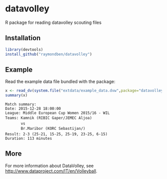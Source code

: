 # datavolley
R package for reading datavolley scouting files

## Installation

```R
library(devtools)
install_github("raymondben/datavolley")
```

## Example

Read the example data file bundled with the package:
```R
x <- read_dv(system.file("extdata/example_data.dvw",package="datavolley"))
summary(x)
```

    Match summary:
    Date: 2015-12-28 18:00:00
    League: Middle European Cup Women 2015/16 - WIL
    Teams: Kamnik (RIBIC Gaper/JEMEC Aljoa)
           vs
           Br.Maribor (KORC Sebastijan/)
    Result: 2-3 (25-21, 15-25, 25-19, 23-25, 6-15)
    Duration: 113 minutes


## More

For more information about DataVolley, see http://www.dataproject.com/IT/en/Volleyball.

